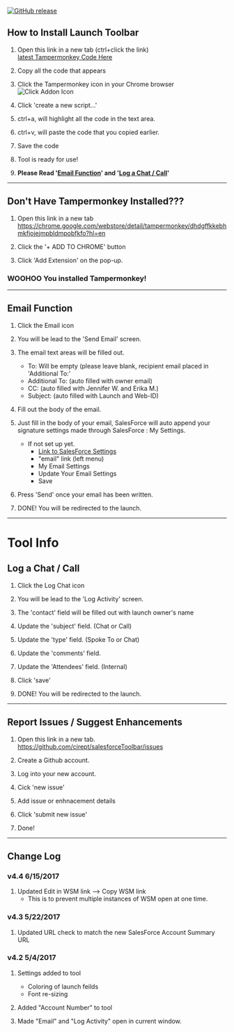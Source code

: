[![GitHub release](https://img.shields.io/github/release/cirept/salesforceToolbar.svg)](https://github.com/cirept/salesforceToolbar/releases)

## How to Install Launch Toolbar

1. Open this link in a new tab (ctrl+click the link)<br>
[latest Tampermonkey Code Here](https://raw.githubusercontent.com/cirept/salesforceToolbar/master/launchToolbar_meta.js)

2. Copy all the code that appears

3. Click the Tampermonkey icon in your Chrome browser<br>
![Click Addon Icon](https://cdn.rawgit.com/cirept/NextGen/master/images/clickIcon.png)

4. Click 'create a new script...'

5. ctrl+a, will highlight all the code in the text area.

6. ctrl+v, will paste the code that you copied earlier.

7. Save the code

8. Tool is ready for use!

9. **Please Read '[Email Function](#email-function)' and '[Log a Chat / Call](#log-a-chat--call)'**

---

## Don't Have Tampermonkey Installed???

1. Open this link in a new tab<br>
https://chrome.google.com/webstore/detail/tampermonkey/dhdgffkkebhmkfjojejmpbldmpobfkfo?hl=en

2. Click the '+ ADD TO CHROME' button

3. Click 'Add Extension' on the pop-up.

### WOOHOO You installed Tampermonkey!

---

## Email Function

1. Click the Email icon

2. You will be lead to the 'Send Email' screen.

3. The email text areas will be filled out.
    - To:  Will be empty (please leave blank, recipient email placed in 'Additional To:'
    - Additional To:   (auto filled with owner email)
    - CC:   (auto filled with Jennifer W. and Erika M.)
    - Subject:  (auto filled with Launch and Web-ID)

3. Fill out the body of the email.

5. Just fill in the body of your email, SalesForce will auto append your signature settings made through SalesForce : My Settings.
    - If not set up yet.
        - [Link to SalesForce Settings](https://cdk.my.salesforce.com/ui/setup/Setup?setupid=PersonalSetup)
        - "email" link (left menu)
        - My Email Settings
        - Update Your Email Settings
        - Save

4. Press 'Send' once your email has been written.

5. DONE!  You will be redirected to the launch.

---

# Tool Info


## Log a Chat / Call

1. Click the Log Chat icon

2. You will be lead to the 'Log Activity' screen.

3. The 'contact' field will be filled out with launch owner's name

4. Update the 'subject' field.  (Chat or Call)

5. Update the 'type' field.  (Spoke To or Chat)

6. Update the 'comments' field.

7. Update the 'Attendees' field. (Internal)

8. Click 'save'

9. DONE! You will be redirected to the launch.

---

## Report Issues / Suggest Enhancements

1. Open this link in a new tab.<br>
https://github.com/cirept/salesforceToolbar/issues

2. Create a Github account.

3. Log into your new account.

4. Cick 'new issue'

5. Add issue or enhnacement details

6. Click 'submit new issue'

7. Done!

---

## Change Log

### v4.4 6/15/2017
1. Updated Edit in WSM link --> Copy WSM link
    - This is to prevent multiple instances of WSM open at one time.

### v4.3 5/22/2017
1. Updated URL check to match the new SalesForce Account Summary URL

### v4.2 5/4/2017
1. Settings added to tool
    - Coloring of launch feilds
    - Font re-sizing

2. Added "Account Number" to tool

3. Made "Email" and "Log Activity" open in current window.
